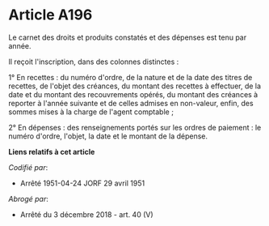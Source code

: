 # Article A196

Le carnet des droits et produits constatés et des dépenses est tenu par année.

Il reçoit l'inscription, dans des colonnes distinctes :

1° En recettes : du numéro d'ordre, de la nature et de la date des titres de recettes, de l'objet des créances, du montant
des recettes à effectuer, de la date et du montant des recouvrements opérés, du montant des créances à reporter à l'année
suivante et de celles admises en non-valeur, enfin, des sommes mises à la charge de l'agent comptable ;

2° En dépenses : des renseignements portés sur les ordres de paiement : le numéro d'ordre, l'objet, la date et le montant de
la dépense.

**Liens relatifs à cet article**

_Codifié par_:

  - Arrêté 1951-04-24 JORF 29 avril 1951

_Abrogé par_:

  - Arrêté du 3 décembre 2018 - art. 40 (V)
